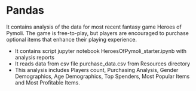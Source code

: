# Pandas

It contains analysis of the data for most recent fantasy game Heroes of Pymoli. The game is free-to-play, but players are encouraged to purchase optional items that enhance their playing experience.

- It contains script jupyter notebook HeroesOfPymoli_starter.ipynb with analysis reports
- It reads data from csv file purchase_data.csv from Resources directory
- This analysis includes Players count, Purchasing Analysis, Gender Demographics, Age Demographics, Top Spenders, Most Popular Items and Most Profitable Items.


